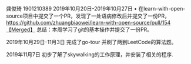 龚俊琦 1901210389
2019年10月20日-2019年10月27日
•	 在learn-with-open-source项目中提交了一个PR，发现了一处语病修改后并提交了一份PR，https://github.com/zhuangbiaowei/learn-with-open-source/pull/154【Merged】
总结：本周学习了git的基本操作并提交了一份PR。


2019年10月29日-11月3日
完成了go-tour 并刷了两到LeetCode的算法题。


2019年11月7日
初步了解了skywalking的工作原理，并安装了相关的程序.
